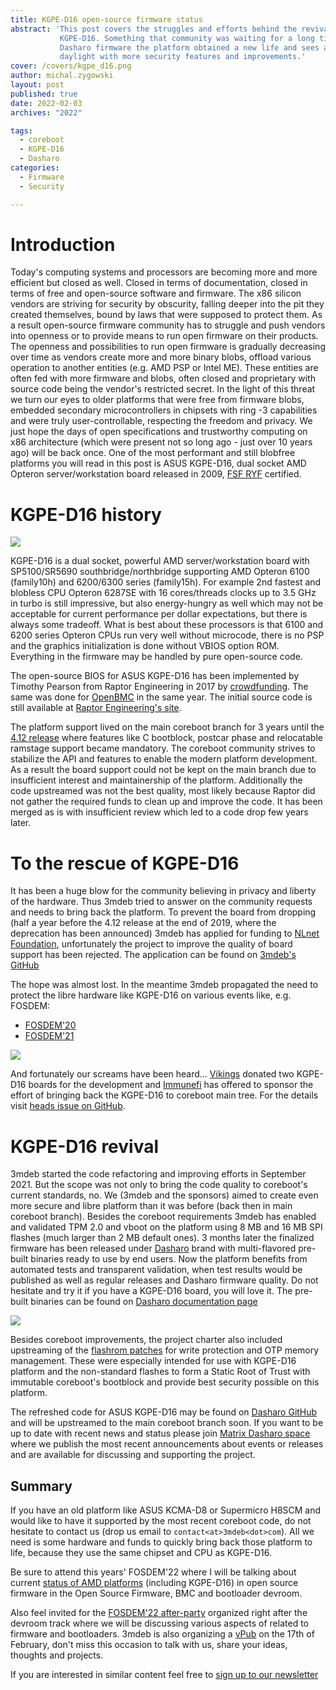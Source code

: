 ```yaml
---
title: KGPE-D16 open-source firmware status
abstract: 'This post covers the struggles and efforts behind the revival of
           KGPE-D16. Something that community was waiting for a long time. With
           Dasharo firmware the platform obtained a new life and sees a new
           daylight with more security features and improvements.'
cover: /covers/kgpe_d16.png
author: michal.zygowski
layout: post
published: true
date: 2022-02-03
archives: "2022"

tags:
  - coreboot
  - KGPE-D16
  - Dasharo
categories:
  - Firmware
  - Security

---
```


# Introduction

Today's computing systems and processors are becoming more and more efficient
but closed as well. Closed in terms of documentation, closed in terms of free
and open-source software and firmware. The x86 silicon vendors are striving for
security by obscurity, falling deeper into the pit they created themselves,
bound by laws that were supposed to protect them. As a result open-source
firmware community has to struggle and push vendors into openness or to provide
means to run open firmware on their products. The openness and possibilities to
run open firmware is gradually decreasing over time as vendors create more and
more binary blobs, offload various operation to another entities (e.g. AMD PSP
or Intel ME). These entities are often fed with more firmware and blobs, often
closed and proprietary with source code being the vendor's restricted secret.
In the light of this threat we turn our eyes to older platforms that were free
from firmware blobs, embedded secondary microcontrollers in chipsets with ring
\-3 capabilities and were truly user-controllable, respecting the freedom and
privacy. We just hope the days of open specifications and trustworthy computing
on x86 architecture (which were present not so long ago - just over 10 years
ago) will be back once. One of the most performant and still blobfree platforms
you will read in this post is ASUS KGPE-D16, dual socket AMD Opteron
server/workstation board released in 2009, [FSF RYF](https://ryf.fsf.org/)
certified.

# KGPE-D16 history

![](/img/kgpe_d16.png)

KGPE-D16 is a dual socket, powerful AMD server/workstation board with
SP5100/SR5690 southbridge/northbridge supporting AMD Opteron 6100 (family10h)
and 6200/6300 series (family15h). For example 2nd fastest and blobless CPU
Opteron 6287SE with 16 cores/threads clocks up to 3.5 GHz in turbo is still
impressive, but also energy-hungry as well which may not be acceptable for
current performance per dollar expectations, but there is always some tradeoff.
What is best about these processors is that 6100 and 6200 series Opteron CPUs
run very well without microcode, there is no PSP and the graphics
initialization is done without VBIOS option ROM. Everything in the firmware may
be handled by pure open-source code.

The open-source BIOS for ASUS KGPE-D16 has been implemented by Timothy Pearson
from Raptor Engineering in 2017 by [crowdfunding](https://review.coreboot.org/q/topic:raptor-asus-kgpe-d16).
The same was done for [OpenBMC](https://www.raptorengineering.com/coreboot/kgpe-d16-bmc-port-offer.php)
in the same year. The initial source code is still available at
[Raptor Engineering's site](https://www.raptorengineering.com/coreboot/kgpe-d16-bmc-port-status.php).

The platform support lived on the main coreboot branch for 3 years until the
[4.12 release](https://doc.coreboot.org/releases/coreboot-4.12-relnotes.html)
where features like C bootblock, postcar phase and relocatable ramstage support
became mandatory. The coreboot community strives to stabilize the API and
features to enable the modern platform development. As a result the board
support could not be kept on the main branch due to insufficient interest and
maintainership of the platform. Additionally the code upstreamed was not the
best quality, most likely because Raptor did not gather the required funds to
clean up and improve the code. It has been merged as is with insufficient
review which led to a code drop few years later.

# To the rescue of KGPE-D16

It has been a huge blow for the community believing in privacy and liberty of
the hardware. Thus 3mdeb tried to answer on the community requests and needs to
bring back the platform. To prevent the board from dropping (half a year before
the 4.12 release at the end of 2019, where the deprecation has been announced)
3mdeb has applied for funding to [NLnet Foundation](https://nlnet.nl/),
unfortunately the project to improve the quality of board support has been
rejected. The application can be found on [3mdeb's GitHub](https://github.com/3mdeb/kgpe-osf/blob/master/docs/nlnet-application.md)

The hope was almost lost. In the meantime 3mdeb propagated the need to protect
the libre hardware like KGPE-D16 on various events like, e.g. FOSDEM:

* [FOSDEM'20](https://archive.fosdem.org/2020/schedule/event/coreboot_amd/)
* [FOSDEM'21](https://archive.fosdem.org/2021/schedule/event/firmware_osfsoap2/)

![](/img/fosdem_logo.png)

And fortunately our screams have been heard... [Vikings](Vikings.net) donated
two KGPE-D16 boards for the development and [Immunefi](https://immunefi.com/)
has offered to sponsor the effort of bringing back the KGPE-D16 to coreboot
main tree. For the details visit [heads issue on GitHub](https://github.com/osresearch/heads/issues/719).

# KGPE-D16 revival

3mdeb started the code refactoring and improving efforts in September 2021. But
the scope was not only to bring the code quality to coreboot's current
standards, no. We (3mdeb and the sponsors) aimed to create even more secure and
libre platform than it was before (back then in main coreboot branch). Besides
the coreboot requirements 3mdeb has enabled and validated TPM 2.0 and vboot on
the platform using 8 MB and 16 MB SPI flashes (much larger than 2 MB default
ones). 3 months later the finalized firmware has been released under
[Dasharo](https://dasharo.com/) brand with multi-flavored pre-built binaries
ready to use by end users. Now the platform benefits from automated tests and
transparent validation, when test results would be published as well as regular
releases and Dasharo firmware quality. Do not hesitate and try it if you have a
KGPE-D16 board, you will love it. The pre-built binaries can be found on
[Dasharo documentation page](https://docs.dasharo.com/variants/asus_kgpe_d16/releases/)

![](/img/dasharo-sygnet.svg)

Besides coreboot improvements, the project charter also included upstreaming of
the [flashrom patches](https://review.coreboot.org/c/flashrom/+/59713) for
write protection and OTP memory management. These were especially intended for
use with KGPE-D16 platform and the non-standard flashes to form a Static Root
of Trust with immutable coreboot's bootblock and provide best security possible
on this platform.

The refreshed code for ASUS KGPE-D16 may be found on [Dasharo GitHub](https://github.com/Dasharo/coreboot/tree/asus_kgpe-d16/develop)
and will be upstreamed to the main coreboot branch soon. If you want to be up
to date with recent news and status please join [Matrix Dasharo space](https://matrix.to/#/#dasharo:matrix.org)
where we publish the most recent announcements about events or releases and are
available for discussing and supporting the project.

## Summary

If you have an old platform like ASUS KCMA-D8 or Supermicro H8SCM and would
like to have it supported by the most recent coreboot code, do not hesitate to
contact us (drop us email to `contact<at>3mdeb<dot>com`). All we need is some
hardware and funds to quickly bring back those platform to life, because they
use the same chipset and CPU as KGPE-D16.

Be sure to attend this years' FOSDEM'22 where I will be talking about current
[status of AMD platforms](https://fosdem.org/2022/schedule/event/osf_on_amd_3rd/)
(including KGPE-D16) in open source firmware in the Open Source Firmware, BMC
and bootloader devroom.

Also feel invited for the [FOSDEM'22 after-party](https://3mdeb.com/events/#fosdem-22)
organized right after the devroom track where we will be discussing various
aspects of related to firmware and bootloaders. 3mdeb is also organizing a
[vPub](https://vpub.dasharo.com) on the 17th of February, don't
miss this occasion to talk with us, share your ideas, thoughts and projects.

If you are interested in similar content feel free to
[sign up to our newsletter](https://newsletter.3mdeb.com/subscription/PW6XnCeK6)
